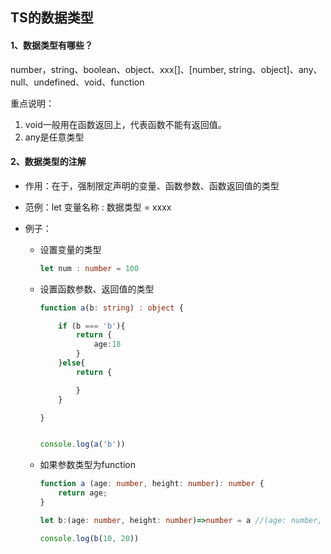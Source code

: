 ## TS的数据类型







#### 1、数据类型有哪些？

number，string、boolean、object、xxx[]、[number, string、object]、any、null、undefined、void、function



重点说明：

1. void一般用在函数返回上，代表函数不能有返回值。
2. any是任意类型



#### 2、数据类型的注解

- 作用：在于，强制限定声明的变量、函数参数、函数返回值的类型

- 范例：let 变量名称 : 数据类型 = xxxx

- 例子：

  - 设置变量的类型

    ```typescript
    let num : number = 100
    ```

  - 设置函数参数、返回值的类型

    ```typescript
    function a(b: string) : object {
    
        if (b === 'b'){
            return {
                age:18
            }
        }else{
            return {
    
            }
        }
    
    }
    
    
    console.log(a('b'))
    
    ```

  - 如果参数类型为function

    ```typescript
    function a (age: number, height: number): number {
        return age;
    }
    
    let b:(age: number, height: number)=>number = a //(age: number, height: number)=>number这一段就是声明a是一个function类型，(age: number, height: number)是function的参数，=>number是指function的返回类型
    
    console.log(b(10, 20))
    
    ```

    

  
